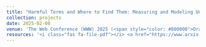 ```yaml
---
title: "Harmful Terms and Where to Find Them: Measuring and Modeling Unfavorable Financial Terms and Conditions in Shopping Websites at Scale"
collection: projects
date: 2025-02-08
venue: 'The Web Conference (WWW) 2025 (<span style="color: #880000">Oral</span>)'
resources: '<i class="fas fa-file-pdf"></i> <a href="https://www.arxiv.org/abs/2502.01798">arXiv</a> <i class="fab fa-github"></i> <a href="https://github.com/eltsai/term_miner">Code</a> <i class="fas fa-database"></i> <a href="https://huggingface.co/datasets/eltsai/ShopTC-100K">Dataset</a> <i class="fab fa-blogger-b"></i> <a href="https://eltsai.github.io/posts/2025/02/harmful-terms/">Blog Post</a> <i class="fas fa-bookmark"></i>  [NDSS Poster](https://www.ndss-symposium.org/wp-content/uploads/2025-poster-65.pdf)'
---
```

